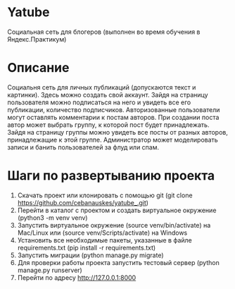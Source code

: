 # Yatube
Социальная сеть для блогеров (выполнен во время обучения в Яндекс.Практикум)
# Описание
Социальня сеть для личных публикаций (допускаются текст и картинки). Здесь можно создать свой аккаунт. Зайдя на страницу пользователя можно подписаться на него и увидеть
все его публикации, количество подписчиков. Авторизованные пользователи могут оставлять комментарии к постам авторов. При создании поста автор может выбрать группу, к которой пост будет принадлежать. Зайдя на страницу группы можно увидеть все посты от разных авторов, принадлежащие к этой группе. Администратор может моделировать записи и банить пользователей за флуд или спам.
# Шаги по развертыванию проекта
1. Скачать проект или клонировать с помощью git (git clone https://github.com/cebanauskes/yatube_.git)
2. Перейти в каталог с проектом и создать виртуальное окружение (python3 -m venv venv)
3. Запустить виртуальное окружение (source venv/bin/activate) на Mac/Linux или (source venv/Scripts/activate) на Windows
4. Установить все необходимые пакеты, указанные в файле requirements.txt (pip install -r requirements.txt)
5. Запустить миграции (python manage.py migrate)
6. Для проверки работы проекта запустить тестовый сервер (python manage.py runserver)
7. Перейти по адресу http://127.0.0.1:8000
